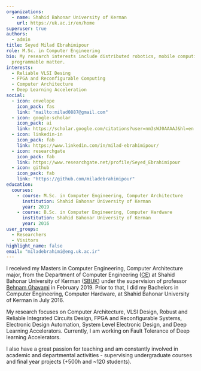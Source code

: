 ```yaml
---
organizations:
  - name: Shahid Bahonar University of Kerman
    url: https://uk.ac.ir/en/home
superuser: true
authors:
  - admin
title: Seyed Milad Ebrahimipour
role: M.Sc. in Computer Engineering
bio: My research interests include distributed robotics, mobile computing and
  programmable matter.
interests:
  - Reliable VLSI Desing
  - FPGA and Reconfigurable Computing
  - Computer Architecture
  - Deep Learning Acceleration
social:
  - icon: envelope
    icon_pack: fas
    link: "mailto:milad0887@gmail.com"
  - icon: google-scholar
    icon_pack: ai
    link: https://scholar.google.com/citations?user=nm3sWJ0AAAAJ&hl=en
  - icon: linkedin-in
    icon_pack: fab
    link: https://www.linkedin.com/in/milad-ebrahimipour/
  - icon: researchgate
    icon_pack: fab
    link: https://www.researchgate.net/profile/Seyed_Ebrahimipour
  - icon: github
    icon_pack: fab
    link: "https://github.com/miladebrahimipour"
education:
  courses:
    - course: M.Sc. in Computer Engineering, Computer Architecture
      institution: Shahid Bahonar University of Kerman
      year: 2019
    - course: B.Sc. in Computer Engineering, Computer Hardware
      institution: Shahid Bahonar University of Kerman
      year: 2016
user_groups:
  - Researchers
  - Visitors
highlight_name: false
email: "miladebrahimi@eng.uk.ac.ir"
---
```

I received my Masters in Computer Engineering, Computer Architecture major, from the Department of Computer Engineering ([CE](https://ce.uk.ac.ir/en/home)) at Shahid Bahonar University of Kerman ([SBUK](https://uk.ac.ir/en/home)) under the supervision of professor [Behnam Ghavami](https://scholar.google.com/citations?user=a0vk8BkAAAAJ&hl=en) in February 2019. Prior to that, I did my Bachelors in Computer Engineering, Computer Hardware, at Shahid Bahonar University of Kerman in July 2016. 

My research focuses on Computer Architecture, VLSI Design, Robust and Reliable Integrated Circuits Design, FPGA and Reconfigurable Systems, Electronic Design Automation, System Level Electronic Design, and Deep Learning Accelerators. Currently, I am working on Fault Tolerance of Deep learning Accelerators.

I also have a great passion for teaching and am constantly involved in academic and departmental activities - supervising undergraduate courses and final year projects (+500h and ~120 students).